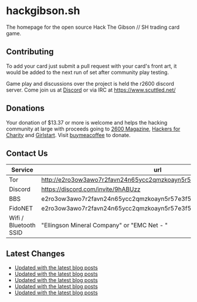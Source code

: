# hackgibson.sh
The homepage for the open source Hack The Gibson // SH trading card game.


## Contributing

To add your card just submit a pull request with your card's front art, it would be added to the next run of set after community play testing.

Game play and discussions over the project is held the r2600 discord server. Come join us at [Discord](https://discord.com/invite/9hABUzz) or via IRC at https://www.scuttled.net/


## Donations

Your donation of $13.37 or more is welcome and helps the hacking community at large with proceeds going to [2600 Magazine](https://2600.com/), [Hackers for Charity](https://hackersforcharity.org) and [Girlstart](https://girlstart.org).  Visit [buymeacoffee](https://www.buymeacoffee.com/hackgibson.sh) to donate.


## Contact Us

Service | url
-|-
Tor | http://e2ro3ow3awo7r2favn24n65ycc2qmzkoayn5r57e3f56nvjwdcgg32ad.onion
Discord | https://discord.com/invite/9hABUzz
BBS | e2ro3ow3awo7r2favn24n65ycc2qmzkoayn5r57e3f56nvjwdcgg32ad.onion:23
FidoNET | e2ro3ow3awo7r2favn24n65ycc2qmzkoayn5r57e3f56nvjwdcgg32ad.onion:24554
Wifi / Bluetooth SSID | "Ellingson Mineral Company" or "EMC Net - <fidonet address>"

## Latest Changes
<!-- BLOG-POST-LIST:START -->
- [Updated with the latest blog posts](https://github.com/DFW2600/hackgibson.sh/commit/ca007390911e0c977d9621c45d3ae72e56547c98)
- [Updated with the latest blog posts](https://github.com/DFW2600/hackgibson.sh/commit/638b34ab5334f7b67286432ce5c48091ac0ef98a)
- [Updated with the latest blog posts](https://github.com/DFW2600/hackgibson.sh/commit/81a98b867966722597a36c940101e6aacd949ced)
- [Updated with the latest blog posts](https://github.com/DFW2600/hackgibson.sh/commit/7b7ef66d3751cff997b4c8e19063ad8f7a7ccd41)
- [Updated with the latest blog posts](https://github.com/DFW2600/hackgibson.sh/commit/c73940a6cb96055c7b0f778853156c1661a5bd23)
<!-- BLOG-POST-LIST:END -->
